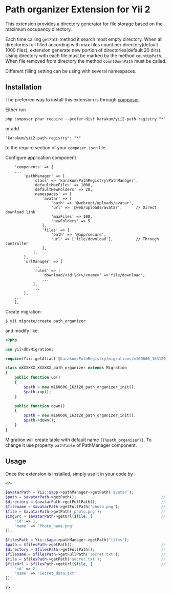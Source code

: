 Path organizer Extension for Yii 2
==================================
This extension provides a directory generator for file storage based on the maximum occupancy directory.

Each time calling `getPath` method it search most empty directory. When all directories full filled according
with max files count per directory(default 1000 files), extension generate new portion of directories(default 20 dirs).
Using directory with each file must be marked by the method `countUpPath`.
When file removed from directory the method `countDownPath` must be called.

Different filling setting can be using with several namespaces.


Installation
------------

The preferred way to install this extension is through [composer](http://getcomposer.org/download/).

Either run

```
php composer.phar require --prefer-dist karakum/yii2-path-registry "*"
```

or add

```
"karakum/yii2-path-registry": "*"
```

to the require section of your `composer.json` file.

Configure application component

```
    'components' => [
    ...
        'pathManager' => [
            'class' => 'karakum\PathRegistry\PathManager',
            'defaultMaxFiles' => 1000,
            'defaultNewFolders' => 20,
            'namespaces' => [
                'avatar' => [
                    'path' => '@webroot/uploads/avatar',
                    'url' => '@web/uploads/avatar',      // Direct download link 
                    'maxFiles' => 100,
                    'newFolders' => 5
                ],
                'files' => [
                    'path' => '@app/secure',
                    'url' => ['file/download'],          // Through controller
                ],
            ],
        ],
        'urlManager' => [
            ...
            'rules' => [
                'download/<id:\d+>/<name>' =>'file/download',
                ...
            ],
            ...
        ],
    ...
    ],
```

Create migration:
```
$ yii migrate/create path_organizer
```

and modify like:

```php
<?php

use yii\db\Migration;

require(Yii::getAlias('@karakum/PathRegistry/migrations/m160606_163120_path_organizer_init.php'));

class mXXXXXX_XXXXXX_path_organizer extends Migration
{
    public function up()
    {
        $path = new m160606_163120_path_organizer_init();
        $path->up();
    }

    public function down()
    {
        $path = new m160606_163120_path_organizer_init();
        $path->down();
    }
}
```

Migration will create table with default name `{{%path_organizer}}`. To change it use property `pathTable` of PathManager component.

Usage
-----

Once the extension is installed, simply use it in your code by  :

```php
<?=

$avatarPath = Yii::$app->pathManager->getPath('avatar');
$path = $avatarPath->getPath();                          			//  '7b08aea20ff07411b74b97ebe7fe6bf8'
$directory = $avatarPath->getFullPath();                            //  '/var/www/yii2-app/web/uploads/avatar/7b08aea20ff07411b74b97ebe7fe6bf8'
$filename = $avatarPath->getFullPath('photo.png');                  //  '/var/www/yii2-app/web/uploads/avatar/7b08aea20ff07411b74b97ebe7fe6bf8/photo.png'
$file = $avatarPath->getPath('photo.png');                 			//  '7b08aea20ff07411b74b97ebe7fe6bf8/photo.png'
$imgSrc = $avatarPath->getUrl($file, [                              //  'http://mysite.com/uploads/avatar/7b08aea20ff07411b74b97ebe7fe6bf8/photo.png'
    'id' => 1,
    'name' => 'Photo_name.png'
]);

$filesPath = Yii::$app->pathManager->getPath('files');
$path = $filesPath->getPath();                          			//  '06524c83dc331625baeece8a8b4b5022'
$directory = $filesPath->getFullPath();                             //  '/var/www/yii2-app/secure/06524c83dc331625baeece8a8b4b5022'
$filename = $filesPath->getFullPath('secret.txt');      			//  '/var/www/yii2-app/secure/06524c83dc331625baeece8a8b4b5022/secret.txt'
$file = $filesPath->getPath('secret.txt');              			//  '06524c83dc331625baeece8a8b4b5022/secret.txt'
$fileUrl = $filesPath->getUrl($file, [                              //  'http://mysite.com/download/2/Secret_data.txt'
    'id' => 2,
    'name' => 'Secret_data.txt'
]);

?>
```